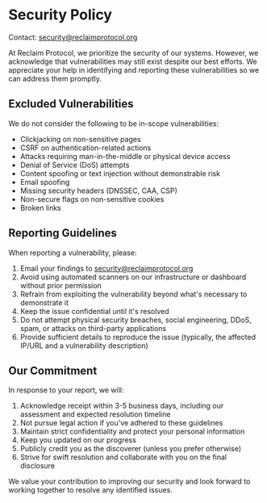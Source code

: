 # Security Policy

Contact: [security@reclaimprotocol.org](mailto:security@reclaimprotocol.org)

At Reclaim Protocol, we prioritize the security of our systems. However, we acknowledge that vulnerabilities may still exist despite our best efforts. We appreciate your help in identifying and reporting these vulnerabilities so we can address them promptly.

## Excluded Vulnerabilities

We do not consider the following to be in-scope vulnerabilities:

- Clickjacking on non-sensitive pages
- CSRF on authentication-related actions
- Attacks requiring man-in-the-middle or physical device access
- Denial of Service (DoS) attempts
- Content spoofing or text injection without demonstrable risk
- Email spoofing
- Missing security headers (DNSSEC, CAA, CSP)
- Non-secure flags on non-sensitive cookies
- Broken links

## Reporting Guidelines

When reporting a vulnerability, please:

1. Email your findings to [security@reclaimprotocol.org](mailto:security@reclaimprotocol.org)
2. Avoid using automated scanners on our infrastructure or dashboard without prior permission
3. Refrain from exploiting the vulnerability beyond what's necessary to demonstrate it
4. Keep the issue confidential until it's resolved
5. Do not attempt physical security breaches, social engineering, DDoS, spam, or attacks on third-party applications
6. Provide sufficient details to reproduce the issue (typically, the affected IP/URL and a vulnerability description)

## Our Commitment

In response to your report, we will:

1. Acknowledge receipt within 3-5 business days, including our assessment and expected resolution timeline
2. Not pursue legal action if you've adhered to these guidelines
3. Maintain strict confidentiality and protect your personal information
4. Keep you updated on our progress
5. Publicly credit you as the discoverer (unless you prefer otherwise)
6. Strive for swift resolution and collaborate with you on the final disclosure

We value your contribution to improving our security and look forward to working together to resolve any identified issues.
